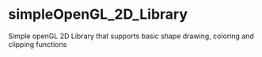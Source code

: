 # simpleOpenGL_2D_Library
Simple openGL 2D Library that supports basic shape drawing, coloring and clipping functions 
